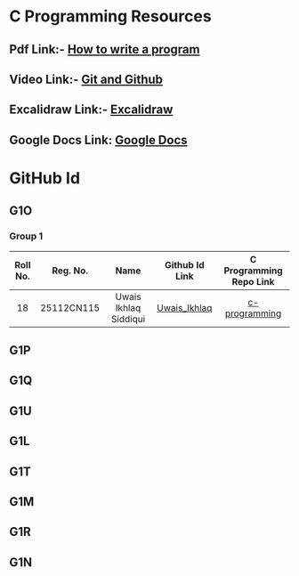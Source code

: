 # C Programming Resources

## Pdf Link:- [How to write a program](https://github.com/siyamohitkumar/c-programming/blob/main/How-to-write-a-program.pdf)

## Video Link:- [Git and Github](https://youtu.be/p457KmNespc)

## Excalidraw Link:- [Excalidraw](https://excalidraw.com/)

## Google Docs Link: [Google Docs](https://docs.google.com/)

# GitHub Id

## G1O

### Group 1

| Roll No. | Reg. No. | Name | Github Id Link | C Programming Repo Link |
| :------: | :------: | :--: | :------------: | :---------------------: |
| 18 | 25112CN115 | Uwais Ikhlaq Siddiqui | [Uwais_Ikhlaq](https://github.com/ikhlaquwais2005-cmd) | [c-programming](https://github.com/ikhlaquwais2005-cmd/c-programming.gl) |

## G1P

## G1Q

## G1U

## G1L

## G1T

## G1M

## G1R

## G1N
